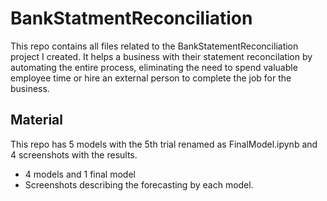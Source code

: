 # BankStatmentReconciliation
This repo contains all files related to the BankStatementReconciliation project I created. It helps a business with their statement reconcilation by automating the entire process, eliminating the need to spend valuable employee time or hire an external person to complete the job for the business. 

## Material 
This repo has 5 models with the 5th trial renamed as FinalModel.ipynb and 4 screenshots with the results. 
- 4 models and 1 final model
- Screenshots describing the forecasting by each model. 
